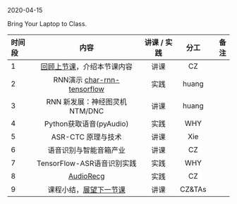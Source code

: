 2020-04-15

Bring Your Laptop to Class. 

| 时间段 |  内容     |  讲课 / 实践     |   分工  |   备注       |
|:--- | :----:    |   :----:    |    :----:    |       ---: |
|  1  |  [回顾上节课](../WW8/WW8-Plan.md)，介绍本节课内容 |  讲课  |   CZ   |      |
|  2  |  RNN演示 [char-rnn-tensorflow](min-char-rnn-tensorflow.ipynb)    |   实践    |   huang    |         | 
|  3  |  RNN 新发展：神经图灵机NTM/DNC |   讲课     |  huang      |           |
|  4  |  Python获取语音(pyAudio)    |   实践    |   WHY    |         |
|  5  |  ASR-CTC 原理与技术 |  讲课    |  Xie |    |
|  6  |  语音识别与智能音箱产业  |   讲课     |     CZ   |           |
|  7  |  TensorFlow-ASR语音识别实践    |  实践     |   WHY    |         | 
|  8  |  [AudioRecg](AudioRecg.md)  |   实践    |    CZ    |         |
|  9  |  课程小结，[展望下一节课](../../Weeks/WW10/WW10-Plan.md)   |   讲课    |     CZ&TAs     |       |



